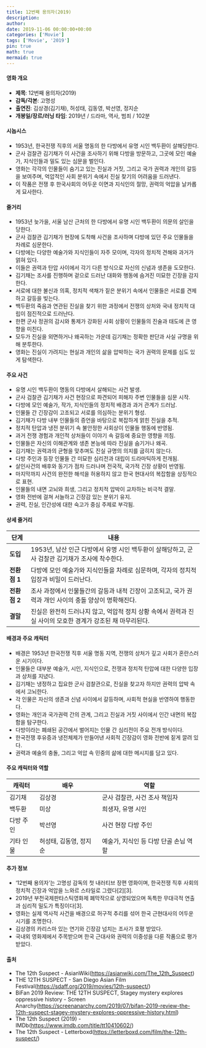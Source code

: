 ```yaml
---
title: 12번째 용의자(2019)
description: 
author: 
date: 2019-11-06 00:00:00+00:00
categories: ['Movie']
tags: ['Movie', '2019']
pin: true
math: true
mermaid: true
---
```

#### 영화 개요

- **제목**: 12번째 용의자(2019)  
- **감독/각본**: 고명성  
- **출연진**: 김상경(김기채), 허성태, 김동영, 박선영, 정지순  
- **개봉일/장르/러닝 타임**: 2019년 / 드라마, 역사, 범죄 / 102분  

#### 시놉시스

- 1953년, 한국전쟁 직후의 서울 명동의 한 다방에서 유명 시인 백두환이 살해당한다.  
- 군사 검찰관 김기채가 이 사건을 조사하기 위해 다방을 방문하고, 그곳에 모인 예술가, 지식인들과 밀도 있는 심문을 벌인다.  
- 영화는 각각의 인물들이 숨기고 있는 진실과 거짓, 그리고 국가 권력과 개인의 갈등을 보여주며, 억압적인 사회 분위기 속에서 진실 찾기의 어려움을 드러낸다.  
- 이 작품은 전쟁 후 한국사회의 어두운 이면과 지식인의 절망, 권력의 억압을 날카롭게 묘사한다.  

#### 줄거리

- 1953년 늦가을, 서울 남산 근처의 한 다방에서 유명 시인 백두환이 의문의 살인을 당한다.  
- 군사 검찰관 김기채가 현장에 도착해 사건을 조사하며 다방에 있던 주요 인물들을 차례로 심문한다.  
- 다방에는 다양한 예술가와 지식인들이 자주 모이며, 각자의 정치적 견해와 과거가 얽혀 있다.  
- 이들은 권력과 탄압 사이에서 각기 다른 방식으로 자신의 신념과 생존을 도모한다.  
- 김기채는 조사를 진행하며 겉으로 드러난 대화와 행동에 숨겨진 미묘한 긴장을 감지한다.  
- 서로에 대한 불신과 의혹, 정치적 색채가 짙은 분위기 속에서 인물들은 서로를 견제하고 갈등을 빚는다.  
- 백두환의 죽음과 연관된 진실을 찾기 위한 과정에서 전쟁의 상처와 국내 정치적 대립이 점진적으로 드러난다.  
- 한편 군사 정권의 감시와 통제가 강화된 사회 상황이 인물들의 진술과 태도에 큰 영향을 미친다.  
- 모두가 진실을 외면하거나 왜곡하는 가운데 김기채는 정확한 판단과 사실 규명을 위해 분투한다.  
- 영화는 진실이 가려지는 현실과 개인의 삶을 압박하는 국가 권력의 문제를 심도 있게 탐색한다.  

#### 주요 사건

- 유명 시인 백두환이 명동의 다방에서 살해되는 사건 발생.  
- 군사 검찰관 김기채가 사건 현장으로 파견되어 피해자 주변 인물들을 심문 시작.  
- 다방에 모인 예술가, 작가, 지식인들의 정치적 배경과 과거 관계가 드러남.  
- 인물들 간 긴장감이 고조되고 서로를 의심하는 분위기 형성.  
- 김기채가 다방 내부 인물들의 증언을 바탕으로 복잡하게 얽힌 진실을 추적.  
- 정치적 탄압과 냉전 분위기 속 불안정한 사회상이 인물들 행동에 반영됨.  
- 과거 전쟁 경험과 개인적 상처들이 이야기 속 갈등에 중요한 영향을 끼침.  
- 인물들은 자신의 이해관계와 생존 본능에 따라 진실을 숨기거나 왜곡.  
- 김기채는 권력과의 균형을 맞추며도 진실 규명의 의지를 굽히지 않는다.  
- 다방 주인과 등장 인물들 간 미묘한 심리전과 대립이 드라마틱하게 전개됨.  
- 살인사건의 배후와 동기가 점차 드러나며 전국적, 국가적 긴장 상황이 반영됨.  
- 마지막까지 사건의 완전한 해석을 허용하지 않고 한국 현대사의 복잡함을 상징적으로 표현.  
- 인물들의 내면 고뇌와 희생, 그리고 정치적 압박이 교차하는 비극적 결말.  
- 영화 전반에 걸쳐 서늘하고 긴장감 있는 분위기 유지.  
- 권력, 진실, 인간성에 대한 숙고가 중심 주제로 부각됨.  

#### 상세 줄거리

| **단계** | **내용** |
|----------|----------|
| **도입** | 1953년, 남산 인근 다방에서 유명 시인 백두환이 살해당하고, 군사 검찰관 김기채가 조사에 착수한다. |
| **전환점 1** | 다방에 모인 예술가와 지식인들을 차례로 심문하며, 각자의 정치적 입장과 비밀이 드러난다. |
| **전환점 2** | 조사 과정에서 인물들간의 갈등과 내적 긴장이 고조되고, 국가 권력과 개인 사이의 충돌 양상이 명확해진다. |
| **결말** | 진실은 완전히 드러나지 않고, 억압적 정치 상황 속에서 권력과 진실 사이의 모호한 경계가 강조된 채 마무리된다. |

#### 배경과 주요 캐릭터

- 배경은 1953년 한국전쟁 직후 서울 명동 지역, 전쟁의 상처가 깊고 사회가 혼란스러운 시기이다.  
- 인물들은 대부분 예술가, 시인, 지식인으로, 전쟁과 정치적 탄압에 대한 다양한 입장과 상처를 지녔다.  
- 김기채는 냉정하고 집요한 군사 검찰관으로, 진실을 찾고자 하지만 권력의 압박 속에서 고뇌한다.  
- 각 인물은 자신의 생존과 신념 사이에서 갈등하며, 사회적 현실을 반영하여 행동한다.  
- 영화는 개인과 국가권력 간의 관계, 그리고 진실과 거짓 사이에서 인간 내면의 복잡함을 탐구한다.  
- 다방이라는 폐쇄된 공간에서 벌어지는 인물 간 심리전이 주요 전개 방식이다.  
- 한국전쟁 후유증과 냉전체제가 만들어낸 사회적 긴장감이 영화 전반에 짙게 깔려 있다.  
- 권력과 예술의 충돌, 그리고 억압 속 민중의 삶에 대한 메시지를 담고 있다.  

#### 주요 캐릭터와 역할

| **캐릭터** | **배우** | **역할** |
|------------|----------|----------|
| 김기채 | 김상경 | 군사 검찰관, 사건 조사 책임자 |
| 백두환 | 미상 | 희생자, 유명 시인 |
| 다방 주인 | 박선영 | 사건 현장 다방 주인 |
| 기타 인물 | 허성태, 김동영, 정지순 | 예술가, 지식인 등 다방 단골 손님 역할 |

#### 추가 정보

- ‘12번째 용의자’는 고명성 감독의 첫 내러티브 장편 영화이며, 한국전쟁 직후 사회의 정치적 긴장과 억압을 느와르 스타일로 그렸다[2][3].  
- 2019년 부천국제판타스틱영화제 폐막작으로 상영되었으며 독특한 무대극적 연출과 심리적 밀도가 특징이다[3].  
- 영화는 실제 역사적 사건을 배경으로 허구적 추리를 섞어 한국 근현대사의 어두운 시기를 조명한다.  
- 김상경의 카리스마 있는 연기와 긴장감 넘치는 조사가 호평 받았다.  
- 국내외 영화제에서 주목받으며 한국 근대사와 권력의 이중성을 다룬 작품으로 평가받았다.  

#### 출처

- The 12th Suspect - AsianWiki(https://asianwiki.com/The_12th_Suspect)  
- THE 12TH SUSPECT - San Diego Asian Film Festival(https://sdaff.org/2019/movies/12th-suspect/)  
- BiFan 2019 Review: THE 12TH SUSPECT, Stagey mystery explores oppressive history - Screen Anarchy(https://screenanarchy.com/2019/07/bifan-2019-review-the-12th-suspect-stagey-mystery-explores-oppressive-history.html)  
- The 12th Suspect (2019) - IMDb(https://www.imdb.com/title/tt10410602/)  
- The 12th Suspect - Letterboxd(https://letterboxd.com/film/the-12th-suspect/)
